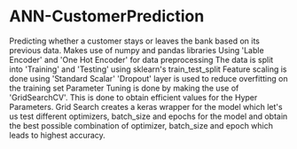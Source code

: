 # ANN-CustomerPrediction
Predicting whether a customer stays or leaves the bank based on its previous data.
Makes use of numpy and pandas libraries
Using 'Lable Encoder' and 'One Hot Encoder' for data preprocessing
The data is split into 'Training' and 'Testing' using sklearn's train_test_split
Feature scaling is done using 'Standard Scalar'
'Dropout' layer is used to reduce overfitting on the training set
Parameter Tuning is done by making the use of 'GridSearchCV'. This is done to obtain efficient values for the Hyper Parameters.
Grid Search creates a keras wrapper for the model which let's us test different optimizers, batch_size and epochs for the model and obtain the best possible combination of optimizer, batch_size and epoch which leads to highest accuracy.
